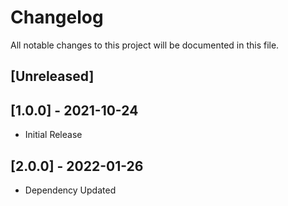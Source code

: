 # Changelog
All notable changes to this project will be documented in this file.

## [Unreleased]


## [1.0.0] - 2021-10-24
- Initial Release

## [2.0.0] - 2022-01-26
- Dependency Updated
